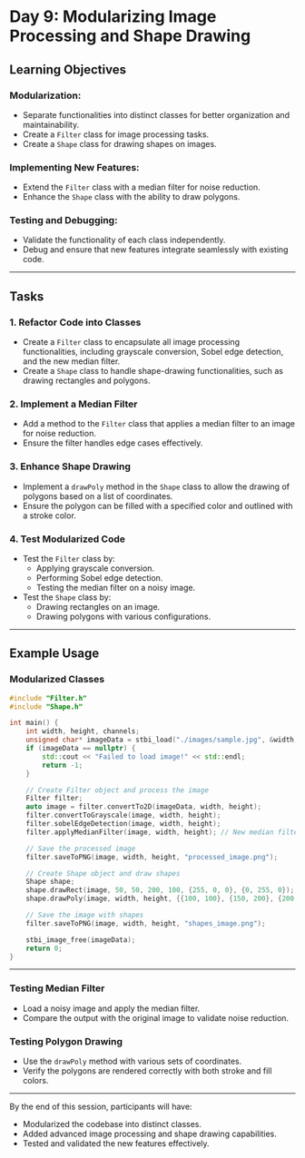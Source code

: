 # Day 9: Modularizing Image Processing and Shape Drawing

## Learning Objectives

### Modularization:
- Separate functionalities into distinct classes for better organization and maintainability.
- Create a `Filter` class for image processing tasks.
- Create a `Shape` class for drawing shapes on images.

### Implementing New Features:
- Extend the `Filter` class with a median filter for noise reduction.
- Enhance the `Shape` class with the ability to draw polygons.

### Testing and Debugging:
- Validate the functionality of each class independently.
- Debug and ensure that new features integrate seamlessly with existing code.

---

## Tasks

### 1. **Refactor Code into Classes**
- Create a `Filter` class to encapsulate all image processing functionalities, including grayscale conversion, Sobel edge detection, and the new median filter.
- Create a `Shape` class to handle shape-drawing functionalities, such as drawing rectangles and polygons.

### 2. **Implement a Median Filter**
- Add a method to the `Filter` class that applies a median filter to an image for noise reduction.
- Ensure the filter handles edge cases effectively.

### 3. **Enhance Shape Drawing**
- Implement a `drawPoly` method in the `Shape` class to allow the drawing of polygons based on a list of coordinates.
- Ensure the polygon can be filled with a specified color and outlined with a stroke color.

### 4. **Test Modularized Code**
- Test the `Filter` class by:
  - Applying grayscale conversion.
  - Performing Sobel edge detection.
  - Testing the median filter on a noisy image.
- Test the `Shape` class by:
  - Drawing rectangles on an image.
  - Drawing polygons with various configurations.

---

## Example Usage

### Modularized Classes
```cpp
#include "Filter.h"
#include "Shape.h"

int main() {
    int width, height, channels;
    unsigned char* imageData = stbi_load("./images/sample.jpg", &width, &height, &channels, 3);
    if (imageData == nullptr) {
        std::cout << "Failed to load image!" << std::endl;
        return -1;
    }

    // Create Filter object and process the image
    Filter filter;
    auto image = filter.convertTo2D(imageData, width, height);
    filter.convertToGrayscale(image, width, height);
    filter.sobelEdgeDetection(image, width, height);
    filter.applyMedianFilter(image, width, height); // New median filter

    // Save the processed image
    filter.saveToPNG(image, width, height, "processed_image.png");

    // Create Shape object and draw shapes
    Shape shape;
    shape.drawRect(image, 50, 50, 200, 100, {255, 0, 0}, {0, 255, 0});
    shape.drawPoly(image, width, height, {{100, 100}, {150, 200}, {200, 150}}, {0, 0, 255}, {255, 255, 0});

    // Save the image with shapes
    filter.saveToPNG(image, width, height, "shapes_image.png");

    stbi_image_free(imageData);
    return 0;
}
```

---

### Testing Median Filter
- Load a noisy image and apply the median filter.
- Compare the output with the original image to validate noise reduction.

### Testing Polygon Drawing
- Use the `drawPoly` method with various sets of coordinates.
- Verify the polygons are rendered correctly with both stroke and fill colors.

---

By the end of this session, participants will have:
- Modularized the codebase into distinct classes.
- Added advanced image processing and shape drawing capabilities.
- Tested and validated the new features effectively.

